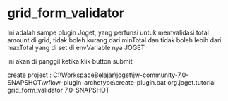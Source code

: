 # grid_form_validator
Ini adalah sampe plugin Joget, yang perfunsi untuk memvalidasi total amount di grid, tidak boleh kurang dari minTotal dan tidak boleh lebih dari maxTotal yang di set di envVariable nya JOGET

ini akan di panggil ketika klik button submit

create project :
C:\WorkspaceBelajar\joget\jw-community-7.0-SNAPSHOT\wflow-plugin-archetype\create-plugin.bat org.joget.tutorial grid_form_validator 7.0-SNAPSHOT
